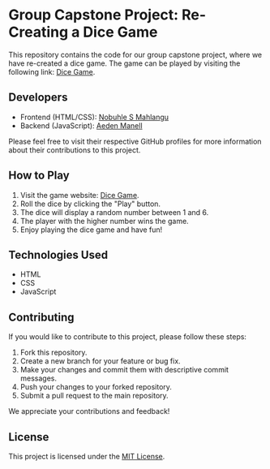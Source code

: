 # Group Capstone Project: Re-Creating a Dice Game

This repository contains the code for our group capstone project, where we have re-created a dice game. The game can be played by visiting the following link: [Dice Game](https://dicegame-developedbynobuhleandaeden.netlify.app/).

## Developers

- Frontend (HTML/CSS): [Nobuhle S Mahlangu](https://github.com/Nobuhle17)
- Backend (JavaScript): [Aeden Manell](https://github.com/Aeden-Manell)

Please feel free to visit their respective GitHub profiles for more information about their contributions to this project.

## How to Play

1. Visit the game website: [Dice Game](https://dicegame-developedbynobuhleandaeden.netlify.app/).
2. Roll the dice by clicking the "Play" button.
3. The dice will display a random number between 1 and 6.
4. The player with the higher number wins the game.
5. Enjoy playing the dice game and have fun!

## Technologies Used

- HTML
- CSS
- JavaScript

## Contributing

If you would like to contribute to this project, please follow these steps:

1. Fork this repository.
2. Create a new branch for your feature or bug fix.
3. Make your changes and commit them with descriptive commit messages.
4. Push your changes to your forked repository.
5. Submit a pull request to the main repository.

We appreciate your contributions and feedback!

## License

This project is licensed under the [MIT License](LICENSE).
